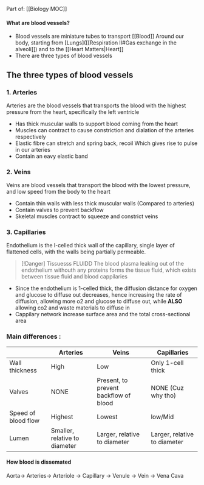 Part of: [[Biology MOC]]
#### What are blood vessels?
- Blood vessels are miniature tubes to transport [[Blood]] Around our body, starting from 
[Lungs]([[Respiration II#Gas exchange in the alveoli]]) and to the [[Heart Matters|Heart]]
- There are three types of blood vessels



## The three types of blood vessels

### 1. Arteries
Arteries are the blood vessels that transports the blood with the highest pressure from the heart, specifically the left ventricle
- Has thick muscular walls to support blood coming from the heart 
- Muscles can contract to cause constriction and dialation of the arteries respectively
- Elastic fibre can stretch and spring back, recoil
	Which gives rise to pulse in our arteries
- Contain an eavy elastic band
### 2. Veins
Veins are blood vessels that transport the blood with the lowest pressure, and low speed from the body to the heart
- Contain thin walls with less thick muscular walls (Compared to arteries) 
- Contain valves to prevent backflow
- Skeletal muscles contract to squeeze and constrict veins
### 3. Capillaries
Endothelium is the l-celled thick wall of the capillary, single layer of flattened cells, with the walls being partially permeable.
>[!Danger] Tissuesss FLUIDD
>The blood plasma leaking out of the endothelium withouth any proteins forms the tissue fluid, which exists between tissue fluid and blood cappilaries

- Since the endothelium is 1-celled thick, the diffusion distance for oxygen and glucose to diffuse out decreases, hence increasing the rate of diffusion, allowing more o2 and glucose to diffuse out, while **ALSO** allowing co2 and waste materials to diffuse in
- Cappilary network increase surface area and the total cross-sectional area



### Main differences :

|                     | Arteries                      | Veins                                 | Capillaries                  |
| ------------------- | ----------------------------- | ------------------------------------- | ---------------------------- |
| Wall thickness      | High                          | Low                                   | Only 1-cell thick            |
| Valves              | NONE                          | Present, to prevent backflow of blood | NONE (Cuz why tho)           |
| Speed of blood flow | Highest                       | Lowest                                | low/Mid                      |
| Lumen               | Smaller, relative to diameter | Larger, relative to diameter          | Larger, relative to diameter |
#### How blood is dissemated

Aorta-> Arteries-> Arteriole -> Capillary -> Venule -> Vein -> Vena Cava
